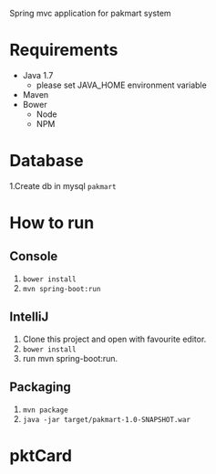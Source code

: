 Spring mvc application for pakmart system
# Requirements

* Java 1.7
    * please set JAVA_HOME environment variable 
* Maven
* Bower
    * Node
    * NPM
# Database

1.Create db in mysql `pakmart`

# How to run

## Console

1. `bower install`
1. `mvn spring-boot:run`

## IntelliJ
 
1. Clone this project and open with favourite editor.
1. `bower install`
1. run mvn spring-boot:run.

## Packaging

1. `mvn package`
1. `java -jar target/pakmart-1.0-SNAPSHOT.war`
 # pktCard
